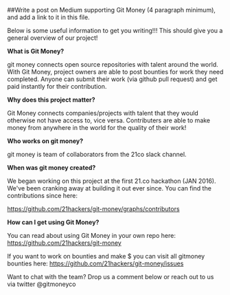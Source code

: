 ##Write a post on Medium supporting Git Money (4 paragraph minimum), and add a link to it in this file.

Below is some useful information to get you writing!!! This should give you a general overview of our project! 

**What is Git Money?**

git money connects open source repositories with talent around the world. With Git Money, project owners are able to post bounties for work they need completed. Anyone can submit their work (via github pull request) and get paid instantly for their contribution. 

**Why does this project matter?** 

Git Money connects companies/projects with talent that they would otherwise not have access to, vice versa. Contributers are able to make money from anywhere in the world for the quality of their work! 

**Who works on git money?**

git money is team of collaborators from the 21co slack channel.

**When was git money created?**

We began working on this project at the first 21.co hackathon (JAN 2016). We've been cranking away at building it out ever since. You can find the contributions since here: 

https://github.com/21hackers/git-money/graphs/contributors

**How can I get using Git Money?**

You can read about using Git Money in your own repo here: https://github.com/21hackers/git-money

If you want to work on bounties and make $ you can visit all gitmoney bounties here: https://github.com/21hackers/git-money/issues

Want to chat with the team? Drop us a comment below or reach out to us via twitter @gitmoneyco




